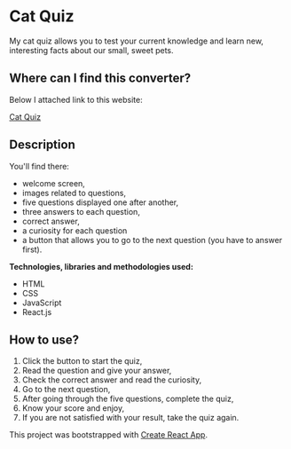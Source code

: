 # Cat Quiz

My cat quiz allows you to test your current knowledge and learn new, interesting facts about our small, sweet pets.

## Where can I find this converter?

Below I attached link to this website:

[Cat Quiz](https://anetaszynal.github.io/cat_quiz/)

## Description

You'll find there:
- welcome screen,
- images related to questions,
- five questions displayed one after another,
- three answers to each question,
- correct answer,
- a curiosity for each question
- a button that allows you to go to the next question (you have to answer first).

**Technologies, libraries and methodologies used:**

- HTML
- CSS
- JavaScript
- React.js

## How to use?

1. Click the button to start the quiz,
2. Read the question and give your answer,
3. Check the correct answer and read the curiosity,
4. Go to the next question,
5. After going through the five questions, complete the quiz,
6. Know your score and enjoy,
7. If you are not satisfied with your result, take the quiz again.

This project was bootstrapped with [Create React App](https://github.com/facebook/create-react-app).
